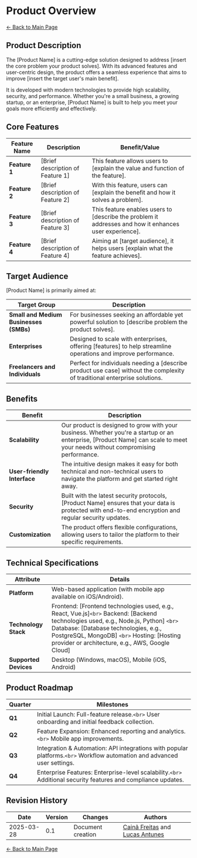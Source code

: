# Product Overview

[← Back to Main Page](../../index.md)

## Product Description

The [Product Name] is a cutting-edge solution designed to address [insert the core problem your product solves]. With its advanced features and user-centric design, the product offers a seamless experience that aims to improve [insert the target user's main benefit].

It is developed with modern technologies to provide high scalability, security, and performance. Whether you're a small business, a growing startup, or an enterprise, [Product Name] is built to help you meet your goals more efficiently and effectively.

## Core Features

| Feature Name        | Description                      | Benefit/Value                                                                                          |
| ------------------- | -------------------------------- | ------------------------------------------------------------------------------------------------------ |
| **Feature 1** | [Brief description of Feature 1] | This feature allows users to [explain the value and function of the feature].                          |
| **Feature 2** | [Brief description of Feature 2] | With this feature, users can [explain the benefit and how it solves a problem].                        |
| **Feature 3** | [Brief description of Feature 3] | This feature enables users to [describe the problem it addresses and how it enhances user experience]. |
| **Feature 4** | [Brief description of Feature 4] | Aiming at [target audience], it helps users [explain what the feature achieves].                       |

## Target Audience

[Product Name] is primarily aimed at:

| Target Group                                 | Description                                                                                                               |
| -------------------------------------------- | ------------------------------------------------------------------------------------------------------------------------- |
| **Small and Medium Businesses (SMBs)** | For businesses seeking an affordable yet powerful solution to [describe problem the product solves].                      |
| **Enterprises**                        | Designed to scale with enterprises, offering [features] to help streamline operations and improve performance.            |
| **Freelancers and Individuals**        | Perfect for individuals needing a [describe product use case] without the complexity of traditional enterprise solutions. |

## Benefits

| Benefit                           | Description                                                                                                                                                                  |
| --------------------------------- | ---------------------------------------------------------------------------------------------------------------------------------------------------------------------------- |
| **Scalability**             | Our product is designed to grow with your business. Whether you're a startup or an enterprise, [Product Name] can scale to meet your needs without compromising performance. |
| **User-friendly Interface** | The intuitive design makes it easy for both technical and non-technical users to navigate the platform and get started right away.                                           |
| **Security**                | Built with the latest security protocols, [Product Name] ensures that your data is protected with end-to-end encryption and regular security updates.                        |
| **Customization**           | The product offers flexible configurations, allowing users to tailor the platform to their specific requirements.                                                            |

## Technical Specifications

| Attribute                   | Details                                                                                                                                                                                                                                                                             |
| --------------------------- | ----------------------------------------------------------------------------------------------------------------------------------------------------------------------------------------------------------------------------------------------------------------------------------- |
| **Platform**          | Web-based application (with mobile app available on iOS/Android).                                                                                                                                                                                                                   |
| **Technology Stack**  | Frontend: [Frontend technologies used, e.g., React, Vue.js]`<br>` Backend: [Backend technologies used, e.g., Node.js, Python] `<br>` Database: [Database technologies, e.g., PostgreSQL, MongoDB] `<br>` Hosting: [Hosting provider or architecture, e.g., AWS, Google Cloud] |
| **Supported Devices** | Desktop (Windows, macOS), Mobile (iOS, Android)                                                                                                                                                                                                                                     |

## Product Roadmap

| Quarter      | Milestones                                                                                                                 |
| ------------ | -------------------------------------------------------------------------------------------------------------------------- |
| **Q1** | Initial Launch: Full-feature release.`<br>` User onboarding and initial feedback collection.                             |
| **Q2** | Feature Expansion: Enhanced reporting and analytics.`<br>` Mobile app improvements.                                      |
| **Q3** | Integration & Automation: API integrations with popular platforms.`<br>` Workflow automation and advanced user settings. |
| **Q4** | Enterprise Features: Enterprise-level scalability.`<br>` Additional security features and compliance updates.            |

## Revision History

| Date       | Version | Changes                           | Authors |
| ---------- | ------- | --------------------------------- | ------- |
| 2025-03-28 | 0.1     | Document creation                 | [Cainã Freitas](https://github.com/freitasc) and [Lucas Antunes](https://github.com/LucasGSAntunes)        |

[← Back to Main Page](../../index.md)
